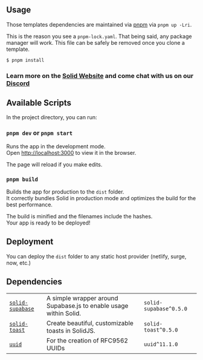## Usage

Those templates dependencies are maintained via [pnpm](https://pnpm.io) via `pnpm up -Lri`.

This is the reason you see a `pnpm-lock.yaml`. That being said, any package manager will work. This file can be safely be removed once you clone a template.

```bash
$ pnpm install
```

### Learn more on the [Solid Website](https://solidjs.com) and come chat with us on our [Discord](https://discord.com/invite/solidjs)

## Available Scripts

In the project directory, you can run:

### `pnpm dev` or `pnpm start`

Runs the app in the development mode.<br>
Open [http://localhost:3000](http://localhost:3000) to view it in the browser.

The page will reload if you make edits.<br>

### `pnpm build`

Builds the app for production to the `dist` folder.<br>
It correctly bundles Solid in production mode and optimizes the build for the best performance.

The build is minified and the filenames include the hashes.<br>
Your app is ready to be deployed!

## Deployment

You can deploy the `dist` folder to any static host provider (netlify, surge, now, etc.)

## Dependencies

|  |  |  |
| --- | --- | --- |
| [`solid-supabase`](node_modules\solid-supabase\README.md) | A simple wrapper around Supabase.js to enable usage within Solid. | `solid-supabase^0.5.0` |
| [`solid-toast`](node_modules\solid-toast\README.md) | Create beautiful, customizable toasts in SolidJS. | `solid-toast^0.5.0` |
| [`uuid`](node_modules\uuid\README.md) | For the creation of RFC9562 UUIDs | `uuid^11.1.0` |
